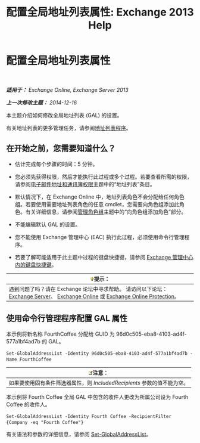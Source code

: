 ﻿---
title: '配置全局地址列表属性: Exchange 2013 Help'
TOCTitle: 配置全局地址列表属性
ms:assetid: 5fd2c96f-fe93-4b5a-8495-70c450511a37
ms:mtpsurl: https://technet.microsoft.com/zh-cn/library/Bb232068(v=EXCHG.150)
ms:contentKeyID: 50490681
ms.date: 01/11/2018
mtps_version: v=EXCHG.150
ms.translationtype: HT
---

# 配置全局地址列表属性

 

_**适用于：** Exchange Online, Exchange Server 2013_

_**上一次修改主题：** 2014-12-16_

本主题介绍如何修改全局地址列表 (GAL) 的设置。

有关地址列表的更多管理任务，请参阅[地址列表程序](address-list-procedures-exchange-2013-help.md)。

## 在开始之前，您需要知道什么？

  - 估计完成每个步骤的时间：5 分钟。

  - 您必须先获得权限，然后才能执行此过程或多个过程。若要查看所需的权限，请参阅[电子邮件地址和通讯簿权限](email-address-and-address-book-permissions-exchange-2013-help.md)主题中的“地址列表”条目。

  - 默认情况下，在 Exchange Online 中，地址列表角色不会分配给任何角色组。若要使用需要地址列表角色的任意 cmdlet，您需要向角色组添加此角色。有关详细信息，请参阅[管理角色组](manage-role-groups-exchange-2013-help.md)主题中的“向角色组添加角色”部分。

  - 不能编辑默认 GAL 的设置。

  - 您不能使用 Exchange 管理中心 (EAC) 执行此过程，必须使用命令行管理程序。

  - 若要了解可能适用于此主题中过程的键盘快捷键，请参阅 [Exchange 管理中心内的键盘快捷键](keyboard-shortcuts-in-the-exchange-admin-center-exchange-online-protection-help.md)。

<table>
<thead>
<tr class="header">
<th><img src="images/Bb124558.tip(EXCHG.150).gif" title="提示" alt="提示" />提示：</th>
</tr>
</thead>
<tbody>
<tr class="odd">
<td>遇到问题了吗？请在 Exchange 论坛中寻求帮助。 请访问以下论坛：<a href="https://go.microsoft.com/fwlink/p/?linkid=60612">Exchange Server</a>、 <a href="https://go.microsoft.com/fwlink/p/?linkid=267542">Exchange Online</a> 或 <a href="https://go.microsoft.com/fwlink/p/?linkid=285351">Exchange Online Protection</a>。</td>
</tr>
</tbody>
</table>


## 使用命令行管理程序配置 GAL 属性

本示例将新名称 FourthCoffee 分配给 GUID 为 96d0c505-eba8-4103-ad4f-577a1bf4ad7b 的 GAL。

    Set-GlobalAddressList -Identity 96d0c505-eba8-4103-ad4f-577a1bf4ad7b -Name FourthCoffee

<table>
<thead>
<tr class="header">
<th><img src="images/Bb124558.note(EXCHG.150).gif" title="注意" alt="注意" />注意：</th>
</tr>
</thead>
<tbody>
<tr class="odd">
<td>如果要使用固有条件筛选器属性，则 <em>IncludedRecipients</em> 参数的值不能为空。</td>
</tr>
</tbody>
</table>


本示例将 Fourth Coffee 全局 GAL 中包含的收件人更改为所属公司设为 Fourth Coffee 的收件人。

    Set-GlobalAddressList -Identity Fourth Coffee -RecipientFilter {Company -eq "Fourth Coffee"}

有关语法和参数的详细信息，请参阅 [Set-GlobalAddressList](https://technet.microsoft.com/zh-cn/library/bb123877\(v=exchg.150\))。

